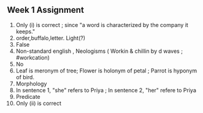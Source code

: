 ## Week 1 Assignment

1) Only (i) is correct ; since "a word is characterized by the company it keeps." 
2) order,buffalo,letter. Light(?)
3) False
4) Non-standard english , Neologisms ( Workin & chillin by d waves ; #workcation)
5) No
6) Leaf is meronym of tree; Flower is holonym of petal ; Parrot is hyponym of bird.
7) Morphology
8)  In sentence 1, "she" refers to Priya ; In sentence 2, "her" refere to Priya
9)  Predicate
10)  Only (ii) is correct
